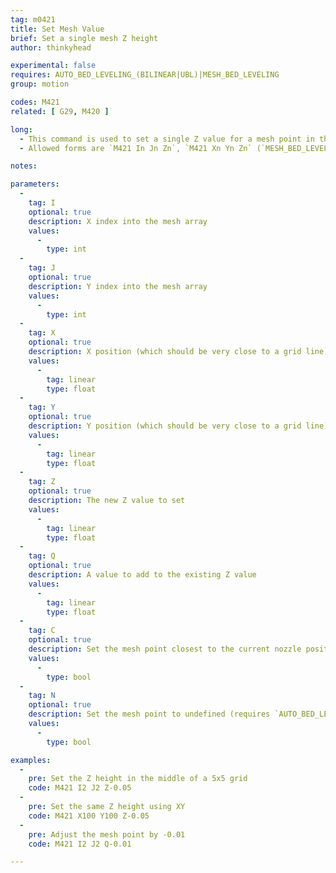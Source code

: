 ```yaml
---
tag: m0421
title: Set Mesh Value
brief: Set a single mesh Z height
author: thinkyhead

experimental: false
requires: AUTO_BED_LEVELING_(BILINEAR|UBL)|MESH_BED_LEVELING
group: motion

codes: M421
related: [ G29, M420 ]

long:
  - This command is used to set a single Z value for a mesh point in the stored bed leveling data.
  - Allowed forms are `M421 In Jn Zn`, `M421 Xn Yn Zn` (`MESH_BED_LEVELING` only) or `M421 C Zn` (`AUTO_BED_LEVELING_UBL` only).

notes:

parameters:
  -
    tag: I
    optional: true
    description: X index into the mesh array
    values:
      -
        type: int
  -
    tag: J
    optional: true
    description: Y index into the mesh array
    values:
      -
        type: int
  -
    tag: X
    optional: true
    description: X position (which should be very close to a grid line) (requires `MESH_BED_LEVELING`)
    values:
      -
        tag: linear
        type: float
  -
    tag: Y
    optional: true
    description: Y position (which should be very close to a grid line) (requires `MESH_BED_LEVELING`)
    values:
      -
        tag: linear
        type: float
  -
    tag: Z
    optional: true
    description: The new Z value to set
    values:
      -
        tag: linear
        type: float
  -
    tag: Q
    optional: true
    description: A value to add to the existing Z value
    values:
      -
        tag: linear
        type: float
  -
    tag: C
    optional: true
    description: Set the mesh point closest to the current nozzle position (requires `AUTO_BED_LEVELING_UBL`)
    values:
      -
        type: bool
  -
    tag: N
    optional: true
    description: Set the mesh point to undefined (requires `AUTO_BED_LEVELING_UBL`)
    values:
      -
        type: bool

examples:
  -
    pre: Set the Z height in the middle of a 5x5 grid
    code: M421 I2 J2 Z-0.05
  -
    pre: Set the same Z height using XY
    code: M421 X100 Y100 Z-0.05
  -
    pre: Adjust the mesh point by -0.01
    code: M421 I2 J2 Q-0.01

---
```

